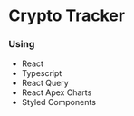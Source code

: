 # Crypto Tracker

### Using

- React
- Typescript
- React Query
- React Apex Charts
- Styled Components
